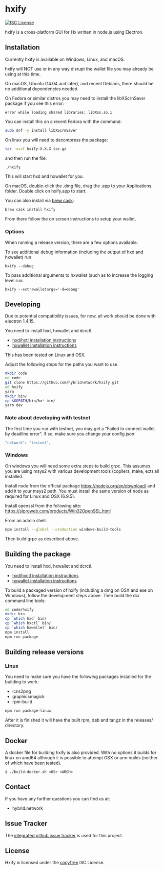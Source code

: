 # hxify

[![ISC License](http://img.shields.io/badge/license-ISC-blue.svg)](http://copyfree.org)

hxify is a cross-platform GUI for Hx written in node.js using
Electron.

## Installation

Currently hxify is available on Windows, Linux, and macOS.

hxify will NOT use or in any way disrupt the wallet file you may
already be using at this time.

On macOS, Ubuntu (14.04 and later), and recent Debians, there should be
no additional dependencies needed.

On Fedora or similar distros you may need to install the libXScrnSaver
package if you see this error:
```
error while loading shared libraries: libXss.so.1
```

You can install this on a recent Fedora with the command:

```bash
sudo dnf -y install libXScrnSaver
```

On linux you will need to decompress the package:
```bash
tar -xvzf hxify-X.X.X.tar.gz
```
and then run the file:
```bash
./hxify
```

This will start hxd and hxwallet for you.

On macOS, double-click the .dmg file, drag the .app to your
Applications folder.  Double click on hxify.app to start.

You can also install via [brew cask](https://caskroom.github.io):
```bash
brew cask install hxify
```

From there follow the on screen instructions to setup your wallet.

### Options

When running a release version, there are a few options available.

To see additional debug information (including the output of hxd and hxwallet) run:

```
hxify --debug
```

To pass additional arguments to hxwallet (such as to increase the logging level run:

```
hxify --extrawalletargs='-d=debug'
```

## Developing

Due to potential compatibility issues, for now, all work should be
done with electron 1.4.15.

You need to install hxd, hxwallet and dcrctl.  

- [hxd/hxtl installation instructions](https://github.com/hybridnetwork/hxd#updating)
- [hxwallet installation instructions](https://github.com/hybridnetwork/hxwallet#installation-and-updating)

This has been tested on Linux and OSX.

Adjust the following steps for the paths you want to use.

``` bash
mkdir code
cd code
git clone https://github.com/hybridnetwork/hxify.git
cd hxify
yarn
mkdir bin/
cp $GOPATH/bin/hx* bin/
yarn dev
```

### Note about developing with testnet

The first time you run with testnet, you may get a "Failed to connect wallet by deadline error".  If so, make sure you change your config.json:
```bash
"network": "testnet",
```

### Windows

On windows you will need some extra steps to build grpc.  This assumes
you are using msys2 with various development tools (copilers, make,
ect) all installed.

Install node from the official package https://nodejs.org/en/download/
and add it to your msys2 path.  You must install the same version of node as required for Linux and OSX (6.9.5).

Install openssl from the following site:
https://slproweb.com/products/Win32OpenSSL.html

From an admin shell:

```bash
npm install --global --production windows-build-tools
```

Then build grpc as described above.

## Building the package

You need to install hxd, hxwallet and dcrctl.  

- [hxd/hxctl installation instructions](https://github.com/hybridnetwork/hxd#updating)
- [hxwallet installation instructions](https://github.com/hybridnetwork/hxwallet#installation-and-updating)

To build a packaged version of hxify (including a dmg on OSX and
exe on Windows), follow the development steps above.  Then build the
dcr command line tools:

```bash
cd code/hxify
mkdir bin
cp `which hxd` bin/
cp `which hxctl` bin/
cp `which hxwallet` bin/
npm install
npm run package
```

## Building release versions

### Linux

You need to make sure you have the following packages installed for the building to work:
- icns2png
- graphicsmagick
- rpm-build

```bash
npm run package-linux
```

After it is finished it will have the built rpm, deb and tar.gz in the releases/ directory.

## Docker

A docker file for building hxify is also provided.  With no options it builds for linux on amd64 although it is possible to attempt OSX or arm builds (neither of which have been tested).

```
$ ./build-docker.sh <OS> <ARCH>
```

## Contact

If you have any further questions you can find us at:

- hybrid.network

## Issue Tracker

The
[integrated github issue tracker](https://github.com/hybridnetwork/hxify/issues)
is used for this project.

## License

Hxify is licensed under the [copyfree](http://copyfree.org) ISC License.
